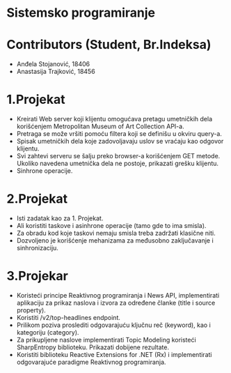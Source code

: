 # Sistemsko programiranje

#  Contributors (Student, Br.Indeksa)
  - Anđela Stojanović, 18406
  - Anastasija Trajković, 18456

# 1.Projekat
  - Kreirati Web server koji klijentu omogućava pretagu umetničkih dela korišćenjem Metropolitan Museum of Art Collection API-a.
  - Pretraga se može vršiti pomoću filtera koji se definišu u okviru query-a.
  - Spisak umetničkih dela koje zadovoljavaju uslov se vraćaju kao odgovor klijentu.
  - Svi zahtevi serveru se šalju preko browser-a korišćenjem GET metode. Ukoliko navedena umetnička dela ne postoje, prikazati grešku klijentu.
  - Sinhrone operacije.

# 2.Projekat
  - Isti zadatak kao za 1. Projekat.
  - Ali koristiti taskove i asinhrone operacije (tamo gde to ima smisla).
  - Za obradu kod koje taskovi nemaju smisla treba zadržati klasične niti.
  - Dozvoljeno je korišćenje mehanizama za međusobno zaključavanje i sinhronizaciju.

# 3.Projekar
  - Koristeći principe Reaktivnog programiranja i News API, implementirati aplikaciju za prikaz naslova i izvora za određene članke (title i source property).
  - Koristiti /v2/top-headlines endpoint.
  - Prilikom poziva proslediti odgovarajuću ključnu reč (keyword), kao i kategoriju (category).
  - Za prikupljene naslove implementirati Topic Modeling koristeći SharpEntropy biblioteku. Prikazati dobijene rezultate.
  - Koristiti biblioteku Reactive Extensions for .NET (Rx) i implementirati odgovarajuće paradigme Reaktivnog programiranja.
